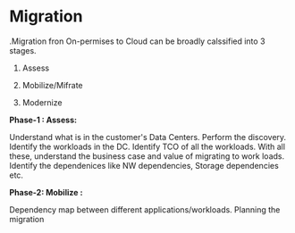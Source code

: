 # Migration

.Migration fron On-permises to Cloud can be broadly calssified into 3 stages.

1. Assess

2. Mobilize/Mifrate

3. Modernize

**Phase-1 : Assess:**

Understand what is in the customer's Data Centers. Perform the discovery. Identify the workloads in the DC. Identify TCO of all the workloads.
With all these, understand the business case and value of migrating to work loads. Identify the dependenices like NW dependencies, Storage dependencies etc.


**Phase-2: Mobilize :**

Dependency map between different applications/workloads.
Planning the migration
